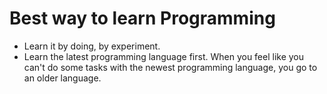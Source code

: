 # Best way to learn Programming

* Learn it by doing, by experiment.
* Learn the latest programming language first. When you feel like you can't do some tasks with the newest programming language, you go to an older language.


